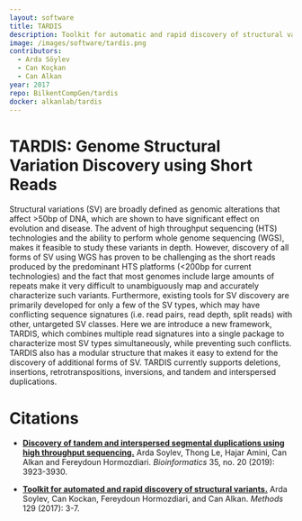 ```yaml
---
layout: software
title: TARDIS 
description: Toolkit for automatic and rapid discovery of structural variants
image: /images/software/tardis.png
contributors: 
  - Arda Söylev
  - Can Koçkan
  - Can Alkan
year: 2017
repo: BilkentCompGen/tardis
docker: alkanlab/tardis
---
```


# TARDIS: Genome Structural Variation Discovery using Short Reads

Structural variations (SV) are broadly defined as genomic alterations that affect >50bp of DNA, which are shown to have significant effect on evolution and disease. The advent of high throughput sequencing (HTS) technologies and the ability to perform whole genome sequencing (WGS), makes it feasible to study these variants in depth. However, discovery of all forms of SV using WGS has proven to be challenging as the short reads produced by the predominant HTS platforms (<200bp for current technologies) and the fact that most genomes include large amounts of repeats make it very difficult to unambiguously map and accurately characterize such variants. Furthermore, existing tools for SV discovery are primarily developed for only a few of the SV types, which may have conflicting sequence signatures (i.e. read pairs, read depth, split reads) with other, untargeted SV classes. Here we are introduce a new framework, TARDIS, which combines multiple read signatures into a single package to characterize most SV types simultaneously, while preventing such conflicts. TARDIS also has a modular structure that makes it easy to extend for the discovery of additional forms of SV. TARDIS currently supports deletions, insertions, retrotranspositions, inversions, and tandem and interspersed duplications.

# Citations

- [**Discovery of tandem and interspersed segmental duplications using high throughput sequencing.**](https://doi.org/10.1093/bioinformatics/btz237) Arda Soylev, Thong Le, Hajar Amini, Can Alkan and Fereydoun Hormozdiari. *Bioinformatics* 35, no. 20 (2019): 3923-3930.

- [**Toolkit for automated and rapid discovery of structural variants.**](https://www.ncbi.nlm.nih.gov/pubmed/28583483) Arda Soylev, Can Kockan, Fereydoun Hormozdiari, and Can Alkan. *Methods* 129 (2017): 3-7.



